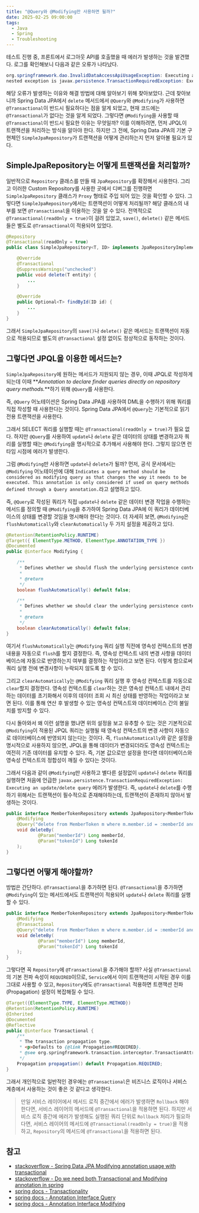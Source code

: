 ```yaml
---
title: "@Query와 @Modifying만 사용하면 될까?"
date: 2025-02-25 09:00:00
tags: 
  - Java
  - Spring
  - Troubleshooting
---
```


테스트 진행 중, 프론트에서 로그아웃 API를 호출했을 때 에러가 발생하는 것을 발견했다.
로그를 확인해보니 다음과 같은 오류가 나타났다.

```java
org.springframework.dao.InvalidDataAccessApiUsageException: Executing an update/delete query;
nested exception is javax.persistence.TransactionRequiredException: Executing an update/delete query
``` 

해당 오류가 발생하는 이유와 해결 방법에 대해 알아보기 위해 찾아보았다.
근데 찾아보니까 Spring Data JPA에서 `delete` 메서드에서 `@Query`와 `@Modifying`가 사용하면 `@Transactional`이 반드시 필요하다는 점을 알게 되었고, 현재 코드에는 `@Transactional`가 없다는 것을 알게 되었다.
그렇다면 `@Modifying`을 사용할 때 `@Transactional`이 반드시 필요한 이유는 무엇일까? 
이를 이해하려면, 먼저 JPQL이 트랜잭션을 처리하는 방식을 알아야 한다. 
하지만 그 전에, Spring Data JPA의 기본 구현체인 `SimpleJpaRepository`가 트랜잭션을 어떻게 관리하는지 먼저 알아볼 필요가 있다.

## SimpleJpaRepository는 어떻게 트랜잭션을 처리할까?

일반적으로 `Repository` 클래스를 만들 때 `JpaRepository`를 확장해서 사용한다.
그리고 이러한 Custom Repository를 사용한 곳에서 디버그를 진행하면 `SimpleJpaRepository` 클래스가 `Proxy` 형태로 주입 되어 있는 것을 확인할 수 있다.
그렇다면 `SimpleJpaRepository`에서는 트랜잭션이 어떻게 처리될까?
해당 클래스의 내부를 보면 `@Transactional`을 이용하는 것을 알 수 있다.
전역적으로 `@Transactional(readOnly = true)`이 걸려 있었고, `save()`, `delete()` 같은 메서드들은 별도로 `@Transactional`이 적용되어 있었다.

```java
@Repository
@Transactional(readOnly = true)
public class SimpleJpaRepository<T, ID> implements JpaRepositoryImplementation<T, ID> {

    @Override
    @Transactional
    @SuppressWarnings("unchecked")
    public void delete(T entity) { 
        ... 
    }

    @Override
    public Optional<T> findById(ID id) { 
        ... 
    }
}
```

그래서 `SimpleJpaRepository`의 `save()`나 `delete()` 같은 메서드는 트랜잭션이 자동으로 적용되므로 별도의 `@Transactional` 설정 없이도 정상적으로 동작하는 것이다.

## 그렇다면 JPQL을 이용한 메서드는?

`SimpleJpaRepository`에 원하는 메서드가 지원되지 않는 경우,
이때 JPQL로 작성하게 되는데 이때 **_Annotation to declare finder queries directly on repository query methods._**하기 위해 `@Query`를 사용한다.

즉, `@Query` 어노테이션은 Spring Data JPA를 사용하여 DML을 수행하기 위해 쿼리를 직접 작성할 때 사용한다는 것이다.
Spring Data JPA에서 `@Query`는 기본적으로 읽기 전용 트랜잭션을 사용한다.

그래서 SELECT 쿼리를 실행할 때는 `@Transactional(readOnly = true)`가 필요 없다.
하지만 `@Query`를 사용하여 `update`나 `delete` 같은 데이터의 상태를 변경하고자 쿼리를 실행할 때는 `@Modifying`을 명시적으로 추가해서 사용해야 한다.
그렇지 않으면 런타임 시점에 에러가 발생한다.

그럼 `@Modifying`만 사용하면 `update`나 `delete`가 될까?
먼저, 공식 문서에서는 `@Modifying` 어노테이션에 대해 
`Indicates a query method should be considered as modifying query as that changes the way it needs to be executed. This annotation is only considered if used on query methods defined through a Query annotation.`라고 설명하고 있다.

즉, `@Query`로 작성된 쿼리가 직접 `update`나 `delete` 같은 데이터 변경 작업을 수행하는 메서드를 정의할 때 
`@Modifying`을 추가하여 Spring Data JPA에 이 쿼리가 데이터베이스의 상태를 변경할 것임을 명시해야 한다는 것이다.
더 자세히 보면, `@Modifying`은 `flushAutomatically`와 `clearAutomatically` 두 가지 설정을 제공하고 있다.

```java
@Retention(RetentionPolicy.RUNTIME)
@Target({ ElementType.METHOD, ElementType.ANNOTATION_TYPE })
@Documented
public @interface Modifying {

    /**
     * Defines whether we should flush the underlying persistence context before executing the modifying query.
     *
     * @return
     */
    boolean flushAutomatically() default false;

    /**
     * Defines whether we should clear the underlying persistence context after executing the modifying query.
     *
     * @return
     */
    boolean clearAutomatically() default false;
}
```

여기서 `flushAutomatically`는 `@Modifying` 쿼리 실헹 직전에 영속성 컨텍스트의 변경 내용을 자동으로 `flush`를 할지 결정한다.
즉, 영속성 컨텍스트 내의 변경 사항을 데이터베이스에 자동으로 반영하는지 여부를 결정하는 작업이라고 보면 된다.
이렇게 함으로써 쿼리 실행 전에 변경사항이 누락되지 않도록 할 수 있다.

그리고 `clearAutomatically`는 `@Modifying` 쿼리 실행 후 영속성 컨텍스트를 자동으로 `clear`할지 결정한다.
영속성 컨텍스트를 `clear`하는 것은 영속성 컨텍스트 내에서 관리하는 데이터를 초기화해서 이후의 데이터 조회 시 최신 상태를 반영하는 작업이라고 보면 된다.
이를 통해 연산 후 발생할 수 있는 영속성 컨텍스트와 데이터베이스 간의 불일치를 방지할 수 있다.

다시 돌아와서 왜 이런 설명을 했냐면 위의 설정을 보고 유추할 수 있는 것은
기본적으로 `@Modifying`이 적용된 JPQL 쿼리는 실행될 때 영속성 컨텍스트의 변경 사항이 자동으로 데이터베이스에 반영되지 않는다는 것이다. 
즉, `flushAutomatically`와 같은 설정을 명시적으로 사용하지 않으면, JPQL을 통해 데이터가 변경되더라도 영속성 컨텍스트는 여전히 기존 데이터를 유지할 수 있다.
즉, 기본 값으로만 설정을 한다면 데이터베이스와 영속성 컨텍스트의 정합성이 깨질 수 있다는 것이다.

그래서 다음과 같이 `@Modifying`만 사용하고 별다른 설정없이 `update`나 `delete` 쿼리를 실행하면 
처음에 언급한 `javax.persistence.TransactionRequiredException: Executing an update/delete query` 에러가 발생한다.
즉, `update`나 `delete`를 수행하기 위해서는 트랜잭션이 필수적으로 존재해야하는데, 트랜잭션이 존재하지 않아서 발생하는 것이다.

```java
public interface MemberTokenRepository extends JpaRepository<MemberToken, Long> {
    @Modifying
    @Query("delete from MemberToken m where m.member.id = :memberId and m.id = :tokenId")
    void deleteBy(
            @Param("memberId") Long memberId,
            @Param("tokenId") Long tokenId
    );
}
```

## 그렇다면 어떻게 해야할까?

방법은 간단하다. `@Transactional`을 추가하면 된다.
`@Transactional`을 추가하면 `@Modifying`이 있는 메서드에서도 트랜잭션이 적용되어 `update`나 `delete` 쿼리를 실행할 수 있다.

```java
public interface MemberTokenRepository extends JpaRepository<MemberToken, Long> {
    @Modifying
    @Transactional
    @Query("delete from MemberToken m where m.member.id = :memberId and m.id = :tokenId")
    void deleteBy(
            @Param("memberId") Long memberId,
            @Param("tokenId") Long tokenId
    );
}
```

그렇다면 꼭 `Repository`에 `@Transactional`을 추가해야 할까? 
사실 `@Transactional`의 기본 전파 속성이 `REQUIRED`이므로, 
`Service`에서 이미 트랜잭션이 시작된 경우 이를 그대로 사용할 수 있고,
`Repository`에도 `@Transactional` 적용하면 트랜잭션 전파(Propagation) 설정이 복잡해질 수 있다.

```java
@Target({ElementType.TYPE, ElementType.METHOD})
@Retention(RetentionPolicy.RUNTIME)
@Inherited
@Documented
@Reflective
public @interface Transactional {
    /**
     * The transaction propagation type.
     * <p>Defaults to {@link Propagation#REQUIRED}.
     * @see org.springframework.transaction.interceptor.TransactionAttribute#getPropagationBehavior()
     */
    Propagation propagation() default Propagation.REQUIRED;
}
```
  
 그래서 개인적으로 일반적인 경우에는 `@Transactional`은 비즈니스 로직이나 서비스 계층에서 사용하는 것이 좋은 것 같다고 생각한다.

> 만일 서비스 레이어에서 메서드 로직 중간에서 에러가 발생하면 `Rollback` 해야한다면, 서비스 레이어의 메서드에 `@Transactional`을 적용하면 된다.
> 하지만 서비스 로직 중간에 에러가 발생해도 실행된 쿼리 단위로 `Rollback` 처리가 필요하다면, 서비스 레이어의 메서드에 `@Transactional(readOnly = true)`을 적용하고, `Repository`의 메서드에 `@Transactional`을 적용하면 된다.


## 참고

- [stackoverflow - Spring Data JPA Modifying annotation usage with transactional](https://stackoverflow.com/questions/69942873/spring-data-jpa-modifying-annotation-usage-with-transactional)
- [stackoverflow - Do we need both Transactional and Modifying annotation in spring](https://stackoverflow.com/questions/48314475/do-we-need-both-transactional-and-modifying-annotation-in-spring)
- [spring docs - Transactionality](https://docs.spring.io/spring-data/jpa/reference/jpa/transactions.html)
- [spring docs - Annotation Interface Query](https://docs.spring.io/spring-data/jpa/docs/current/api/org/springframework/data/jpa/repository/Query.html)
- [spring docs - Annotation Interface Modifying](https://docs.spring.io/spring-data/jpa/docs/current/api/org/springframework/data/jpa/repository/Modifying.html)